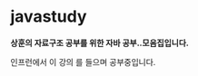 # javastudy
<b> 상훈의 자료구조 공부를 위한 자바 공부..모음집입니다. </b>

<p>인프런에서 <a link:https://www.inflearn.com/course/java-%EC%9E%90%EB%A3%8C%EA%B5%AC%EC%A1%B0/dashboard> 이 강의 </a>를 들으며 공부중입니다.</p>
